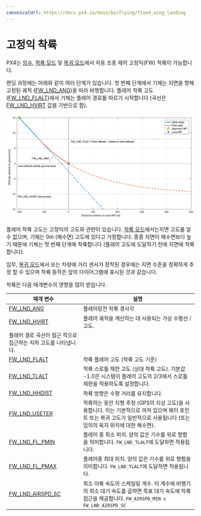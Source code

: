 ```yaml
---
canonicalUrl: https://docs.px4.io/main/ko/flying/fixed_wing_landing
---
```


# 고정익 착륙

PX4는 [임수](../flying/missions.md), [착륙 모드](../flight_modes/land.md) 및 [복귀 모드](../flight_modes/return.md)에서 자동 조종 제어 고정익(FW) 착륙이 가능합니다.

랜딩 과정에는 아래와 같이 여러 단계가 있습니다. 첫 번째 단계에서 기체는 지면을 향해 고정된 궤적 ([FW_LND_ANG](#FW_LND_ANG))을 따라 비행합니다. 플레어 착륙 고도 ([FW_LND_FLALT](#FW_LND_FLALT))에서 기체는 플레어 경로를 따르기 시작합니다 (곡선은 [FW_LND_HVIRT](#FW_LND_HVIRT) 값을 기반으로 함).

![고정익 - 착륙 경로](../../assets/flying/fw_landing_path.png)

플레어 착륙 고도는 고정익의 고도와 관련이 있습니다. [착륙 모드](../flight_modes/land.md)에서는지면 고도를 알 수 없으며, 기체는 0m (해수면) 고도에 있다고 가정합니다. 종종 지면이 해수면보다 높기 때문에 기체는 첫 번째 단계에 착륙합니다 (플레어 고도에 도달하기 전에 지면에 착륙합니다).

임무, [복귀 모드](../flight_modes/return.md)에서 또는 차량에 거리 센서가 장착된 경우에는 지면 수준을 정확하게 추정 할 수 있으며 착륙 동작은 앞의 다이어그램에 표시된 것과 같습니다.

착륙은 다음 매개변수의 영향을 많이 받습니다.

| 매개 변수                                                                                                     | 설명                                                                                                      |
| --------------------------------------------------------------------------------------------------------- | ------------------------------------------------------------------------------------------------------- |
| <span id="FW_LND_ANG"></span>[FW_LND_ANG](../advanced_config/parameter_reference.md#FW_LND_ANG)             | 플레어링전 착륙 경사각                                                                                            |
| <span id="FW_LND_HVIRT"></span>[FW_LND_HVIRT](../advanced_config/parameter_reference.md#FW_LND_HVIRT)         | 플레어 궤적을 계산하는 데 사용되는 가상 수평선 / 고도.   
플레어 경로 곡선이 점근 적으로 접근하는 지하 고도를 나타냅니다.                                |
| <span id="FW_LND_FLALT"></span>[FW_LND_FLALT](../advanced_config/parameter_reference.md#FW_LND_FLALT)         | 착륙 플레어 고도 (착륙 고도 기준)                                                                                    |
| <span id="FW_LND_TLALT"></span>[FW_LND_TLALT](../advanced_config/parameter_reference.md#FW_LND_TLALT)         | 착륙 스로틀 제한 고도 (상대 착륙 고도). 기본값 -1.0은 시스템이 플레어 고도의 2/3에서 스로틀 제한을 적용하도록 설정합니다.                              |
| <span id="FW_LND_HHDIST"></span>[FW_LND_HHDIST](../advanced_config/parameter_reference.md#FW_LND_HHDIST)       | 착륙 방향은 수평 거리를 유지합니다.                                                                                    |
| <span id="FW_LND_USETER"></span>[FW_LND_USETER](../advanced_config/parameter_reference.md#FW_LND_USETER)       | 착륙하는 동안 지형 추정 (GPS의 지상 고도)을 사용합니다. 이는 기본적으로 꺼져 있으며 웨이 포인트 또는 복귀 고도가 일반적으로 사용됩니다 (또는 임의의 육지 위치에 대한 해수면). |
| <span id="FW_LND_FL_PMIN"></span>[FW_LND_FL_PMIN](../advanced_config/parameter_reference.md#FW_LND_FL_PMIN)     | 플레어 중 최소 피치. 양의 값은 기수를 위로 향함을 의미합니다. `FW_LND_TLALT`에 도달하면 적용됩니다.                                        |
| <span id="FW_LND_FL_PMAX"></span>[FW_LND_FL_PMAX](../advanced_config/parameter_reference.md#FW_LND_FL_PMAX)     | 플레어중 최대 피치. 양의 값은 기수를 위로 향함을 의미합니다. `FW_LND_TLALT`에 도달하면 적용됩니다.                                         |
| <span id="FW_LND_AIRSPD_SC"></span>[FW_LND_AIRSPD_SC](../advanced_config/parameter_reference.md#FW_LND_AIRSPD_SC) | 최소 이륙 속도의 스케일링 계수. 이 계수에 비행기의 최소 대기 속도를 곱하면 목표 대기 속도에 착륙 접근을 제공합니다. `FW_AIRSPD_MIN x FW_LND_AIRSPD_SC`  |